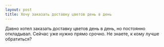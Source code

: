 ```yaml
---
layout: post 
title: Хочу заказать доставку цветов день в день 
--- 
```

Давно хотел заказать доставку цветов день в день, но постоянно откладывал. Сейчас уже нужно прямо срочно. Не знаете, к кому лучше обратиться?